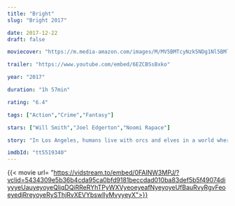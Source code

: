 ```yaml
---
title: "Bright"
slug: "Bright 2017"

date: 2017-12-22
draft: false

moviecover: "https://m.media-amazon.com/images/M/MV5BMTcyNzk5NDg1Nl5BMl5BanBnXkFtZTgwNTM5MDQxNDM@._V1_UX182_CR0,0,182,268_AL_.jpg"

trailer: "https://www.youtube.com/embed/6EZCBSsBxko"

year: "2017"

duration: "1h 57min"

rating: "6.4"

tags: ["Action","Crime","Fantasy"]

stars: ["Will Smith","Joel Edgerton","Noomi Rapace"]

story: "In Los Angeles, humans live with orcs and elves in a world where fantasy creatures do exist. LAPD police officer Dayl Ward is the first human cop having the orc police officer Nick Jakoby as a partner."

imdbId: "tt5519340"
---
```


{{< movie url= "https://vidstream.to/embed/0FAINW3MPJ/?vclid=5434309e5b36b4cda95ca0bfd9181beccdad010ba83def5b5f49074diyyyeUauyeyoyeQljqDQiRReRYhTPyWXVyeoeyeafNyeyoyeUfBauRvyRgvFeoeyedjRreyoyeRySThjRvXEVYbswlIyMvyyeyX">}}
